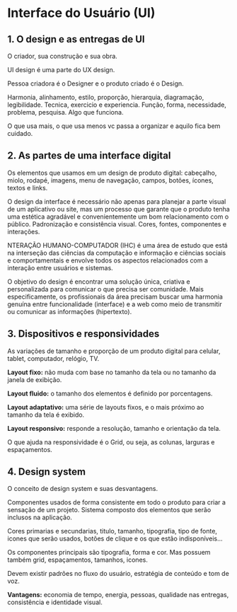 # Interface do Usuário (UI)

## 1. O design e as entregas de UI

O criador, sua construção e sua obra.

UI design é uma parte do UX design.

Pessoa criadora é o Designer e o produto criado é o Design.

Harmonia, alinhamento, estilo, proporção, hierarquia, diagramação, legibilidade. Tecnica, exercicio e experiencia. Função, forma, necessidade, problema, pesquisa. Algo que funciona.

O que usa mais, o que usa menos vc passa a organizar e aquilo fica bem cuidado.

## 2. As partes de uma interface digital

Os elementos que usamos em um design de produto digital: cabeçalho, miolo, rodapé, imagens, menu de navegação, campos, botões, ícones, textos e links.

O design da interface é necessário não apenas para planejar a parte visual de um aplicativo ou site, mas um processo que garante que o produto tenha uma estética agradável e convenientemente um bom relacionamento com o público. Padronização e consistência visual. Cores, fontes, componentes e interações.

NTERAÇÃO HUMANO-COMPUTADOR (IHC) é uma área de estudo que está na interseção das ciências da computação e informação e ciências sociais e comportamentais e envolve todos os aspectos relacionados com a interação entre usuários e sistemas.

O objetivo do design é encontrar uma solução única, criativa e personalizada para comunicar o que precisa ser comunidade. Mais especificamente, os profissionais da área precisam buscar uma harmonia genuína entre funcionalidade (interface) e a web como meio de transmitir ou comunicar as informações (hipertexto).

## 3. Dispositivos e responsividades

As variações de tamanho e proporção de um produto digital para celular, tablet, computador, relógio, TV.

**Layout fixo:** não muda com base no tamanho da tela ou no tamanho da janela de exibição.

**Layout fluido:** o tamanho dos elementos é definido por porcentagens.

**Layout adaptativo:** uma série de layouts fixos, e o mais próximo ao tamanho da tela é exibido.

**Layout responsivo:** responde a resolução, tamanho e orientação da tela.

O que ajuda na responsividade é o Grid, ou seja, as colunas, larguras e espaçamentos.

## 4. Design system

O conceito de design system e suas desvantagens.

Componentes usados de forma consistente em todo o produto para criar a sensação de um projeto. Sistema composto dos elementos que serão inclusos na aplicação.

Cores primarias e secundarias, titulo, tamanho, tipografia, tipo de fonte, icones que serão usados, botões de clique e os que estão indisponíveis...

Os componentes principais são tipografia, forma e cor. Mas possuem também grid, espaçamentos, tamanhos, icones.

Devem existir padrões no fluxo do usuário, estratégia de conteúdo e tom de voz.

**Vantagens:** economia de tempo, energia, pessoas, qualidade nas entregas, consistência e identidade visual.
